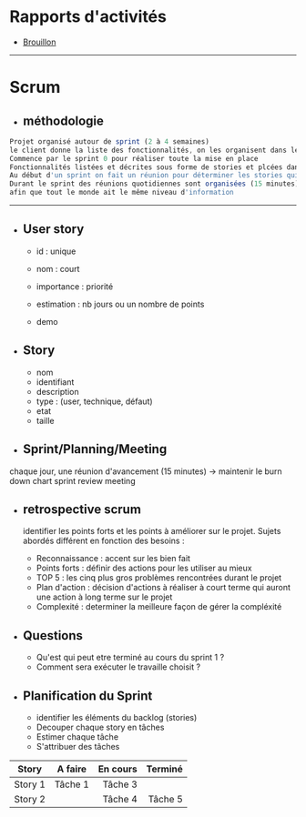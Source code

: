 # Rapports d'activités
- [Brouillon](./R1_orange.docx)
***
# Scrum
- ## méthodologie

```javascript
Projet organisé autour de sprint (2 à 4 semaines)
le client donne la liste des fonctionnalités, on les organisent dans le sprint backlog
Commence par le sprint 0 pour réaliser toute la mise en place
Fonctionnalités listées et décrites sous forme de stories et plcées dans le backlog produit.
Au début d'un sprint on fait un réunion pour déterminer les stories qui vont être dév et ont les priorise.
Durant le sprint des réunions quotidiennes sont organisées (15 minutes) 
afin que tout le monde ait le même niveau d'information
```
___

- ## User story
  - id : unique
  - nom : court
  - importance : priorité

  - estimation : nb jours ou un nombre de points
  - demo
  
- ## Story
  - nom
  - identifiant
  - description
  - type : (user, technique, défaut)
  - etat
  - taille

  
- ## Sprint/Planning/Meeting

chaque jour, une réunion d'avancement (15 minutes) -> maintenir le burn down chart
sprint review meeting 

- ## retrospective scrum
  identifier les points forts et les points à améliorer sur le projet. Sujets abordés différent en fonction des besoins :
    - Reconnaissance : accent sur les bien fait
    - Points forts : définir des actions pour les utiliser au mieux
    - TOP 5 : les cinq plus gros problèmes rencontrées durant le projet
    - Plan d'action : décision d'actions à réaliser à court terme qui auront une action à long terme sur le projet
    - Complexité : determiner la meilleure façon de gérer la compléxité
    
- ## Questions
  - Qu'est qui peut etre terminé au cours du sprint 1 ?
  - Comment sera exécuter le travaille choisit ? 
  
- ## Planification du Sprint
  - identifier les éléments du backlog (stories)
  - Decouper chaque story en tâches
  - Estimer chaque tâche
  - S'attribuer des tâches
  
| Story   | A faire | En cours | Terminé |
| ------- |:-------:| --------:| -------:|
| Story 1 | Tâche 1 | Tâche 3  |         |
| Story 2 |         | Tâche 4  | Tâche 5 |


    
